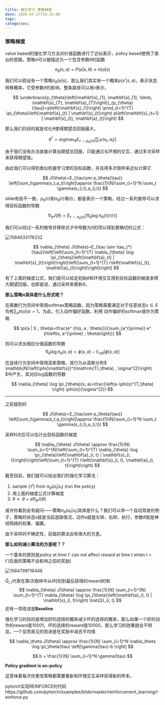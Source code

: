 ```yaml
---
title: 强化学习 策略梯度
date: 2020-03-27T19:35:00
tags:
categories:
---
```


### 策略梯度

value based的强化学习方法对价值函数进行了近似表示，policy based使用了类似的思路，策略$\pi$可以被描述为一个包含参数$\theta$的函数

$$
\pi_{\theta}(s, a)=P(a | s, \theta) \approx \pi(a | s)
$$

我们可以假设有一个策略$\pi_\theta(a|s)$，那么我们其实有一个概率$p(s'|s,a)$，表示状态转移概率，它受参数$\theta$的影响，整条路径可以用$\tau$表示，

$$
\underbrace{p_{\theta}\left(\mathbf{s}_{1}, \mathbf{a}_{1}, \ldots, \mathbf{s}_{T}, \mathbf{a}_{T}\right)}_{p_{\theta}(\tau)}=p\left(\mathbf{s}_{1}\right) \prod_{t=1}^{T} \pi_{\theta}\left(\mathbf{a}_{t} | \mathbf{s}_{t}\right) p\left(\mathbf{s}_{t+1} | \mathbf{s}_{t}, \mathbf{a}_{t}\right)
$$

那么我们的目的就是优化$\theta$使得期望总回报最大，

$$
\theta^* = arg\max_\theta E_{\tau\sim p_\theta(\tau)} \left[\sum_t\gamma(s_t,a_t)\right]
$$

由于我们没有办法直接计算出期望总回报，只能通过与环境的交互，通过多次采样来获得期望值。

由此我们可以得到类似机器学习里的目标函数，并且用多次取样来近似计算它

$$
J(\theta)=E_{\tau\sim p_\theta(\tau)} \left[\sum_t\gamma(s_t,a_t)\right]\approx \frac{1}{N}\sum_{i=1}^N \sum_t \gamma(s_{i,t},a_{i,t})
$$

slide有些不一致，$p_\theta(\tau)$和$\pi_\theta(\tau)$等价，都是表示一个策略，经过一系列推导可以求得目标函数的导数

$$
\nabla_\theta J(\theta) = E_{\tau \sim \pi_{\theta}(\tau)}\left[\nabla_{\theta} \log \pi_{\theta}(\tau) r(\tau)\right]
$$

我们可以经过一系列推导并移除式子中导数为0的项以得到更确切的公式：

![1584633176232](https://images.cnblogs.com/cnblogs_com/lepeCoder/1682355/o_2003271129351584633176232.png?a=1585308685071)

$$
\nabla_{\theta} J(\theta)=E_{\tau \sim \tau_{*}(\tau)}\left[\left(\sum_{t=1}^{T} \nabla_{\theta} \log \pi_{\theta}\left(\mathbf{a}_{t} | \mathbf{s}_{t}\right)\right)\left(\sum_{t=1}^{T} r\left(\mathbf{s}_{t}, \mathbf{a}_{t}\right)\right)\right]
$$

有了上面的梯度公式，我们就可以给定初始$\theta$和环境交互得到目标函数的梯度来增大期望回报。也即是说，通过采样来更新$\theta$。

**那么策略$\pi$具体是什么形式呢？**

在离散行为空间中常用softmax策略函数，因为策略需要满足对于任意状态$s \in S$ 均有$\sum_a\pi(a|s)=1$，为此，引入动作偏好函数，利用 动作偏好的softmax值作为策略

$$
\pi(a | S ; \theta)=\frac{e^ {h(s, a ; \theta)}}{\sum_{a^{\prime}} e^ {h\left(s, a^{\prime} ; \theta\right)}}
$$

则可以求出相应分值函数的导数
$$
\nabla_{\theta} \log \pi_{\theta}(s, a)=\phi(s, a)-\mathbb{E}_{\pi \theta}[\phi(s, a)]
$$




在连续行为空间中常用高斯策略，其行为从高斯分布$
\mathbb{N}\left(\phi(\mathbf{s})^{\mathrm{T}_\theta} , \sigma^{2}\right)
$中产生，其对应log函数的导数

$$
\nabla_{\theta} \log \pi_{\theta}(s, a)=\frac{\left(a-\phi(s)^{T_\theta} \right) \phi(s)}{\sigma^{2}}
$$

---

之前提到的

$$
J(\theta)=E_{\tau\sim p_\theta(\tau)} \left[\sum_t\gamma(s_t,a_t)\right]\approx \frac{1}{N}\sum_{i=1}^N \sum_t \gamma(s_{i,t},a_{i,t})
$$

采样N次后可以估计出目标函数的梯度

$$
\nabla_{\theta} J(\theta) \approx \frac{1}{N} \sum_{i=1}^{N}\left(\sum_{t=1}^{T} \nabla_{\theta} \log \pi_{\theta}\left(\mathbf{a}_{i, t} | \mathbf{s}_{i, t}\right)\right)\left(\sum_{t=1}^{T} r\left(\mathbf{s}_{i, t}, \mathbf{a}_{i, t}\right)\right)
$$


截至目前，我们就可以给出我们的强化学习算法：

1. sample $\{\tau^i\}$ from $\pi_\theta(a_t|s_t)$ (run the policy)
2. 用上面的梯度公式计算梯度
3. $\theta \leftarrow \theta+\alpha\nabla_\theta J(\theta)$

或许你看到会有疑问——策略$\pi_\theta(a_t|s_t)$具体是什么？我们可以举一个自动驾驶的例子，策略的状态s就是当前道路情况，动作a就是左转、右转、执行，参数$\theta$就是神经网络的权重、偏置。

由于采样的不确定性，前面的算法会有很大的方差。



**那么如何减小算法的方差呢？？**

一个基本的原则是policy at time t' can not affect reward at time t when t < t'(后面的策略不会影响之前的奖励)

![1584799716446](https://images.cnblogs.com/cnblogs_com/lepeCoder/1682355/o_2003271129281584799716446.png)

$\hat{Q}_{i,t}$代表在第$i$次取样中从$t$时刻到最后获得的reward的和
$$
\nabla_{\theta} J(\theta) \approx \frac{1}{N} \sum_{i=1}^{N} \sum_{t=1}^{T} \nabla_{\theta} \log \pi_{\theta}\left(\mathbf{a}_{i, t} | \mathbf{s}_{i, t}\right) \hat{Q}_{i, t}
$$
还有一项改进是**Baseline** 

强化学习的目的是增加好的选择的概率减少坏的选择的概率，那么如果一个好的动作的reward是10001，坏的选择的reward是10000，那么学习的效果就会不明显。一个显而易见的改进是在奖励中减去平均值

$$
\nabla_\theta J(\theta) \approx \frac{1}{N} \sum_{i=1}^N \nabla_\theta \log \pi_\theta(\tau) \left[\gamma(\tau)-b \right]
$$

$$
b = \frac{1}{N} \sum_{i=1}^N \gamma(\tau)
$$



**Policy gradient is on-policy**

这意味着每次你更改策略都需要重新和环境交互采样获得新的样本。





pytorch实现REINFORCE的代码https://github.com/pytorch/examples/blob/master/reinforcement_learning/reinforce.py

    